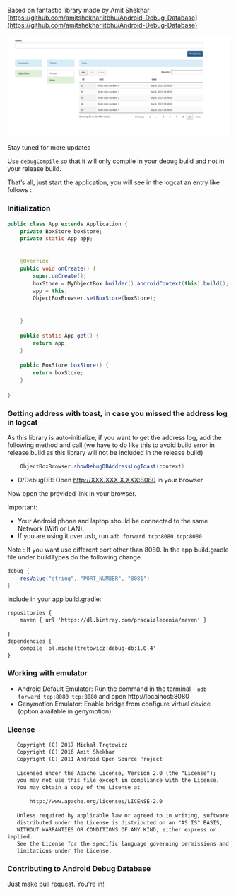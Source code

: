 Based on fantastic library made by Amit Shekhar  
[https://github.com/amitshekhariitbhu/Android-Debug-Database](https://github.com/amitshekhariitbhu/Android-Debug-Database)

 
![alt text](https://raw.githubusercontent.com/kosiarska/ObjectBoxDebugBrowser/gh-pages/assets/image.png)

 
Stay tuned for more updates


Use `debugCompile` so that it will only compile in your debug build and not in your release build.

That’s all, just start the application, you will see in the logcat an entry like follows :

### Initialization
```java
public class App extends Application {
    private BoxStore boxStore;
    private static App app;


    @Override
    public void onCreate() {
        super.onCreate();
        boxStore = MyObjectBox.builder().androidContext(this).build();
        app = this;
        ObjectBoxBrowser.setBoxStore(boxStore);


    }

    public static App get() {
        return app;
    }

    public BoxStore boxStore() {
        return boxStore;
    }

}
```

### Getting address with toast, in case you missed the address log in logcat
As this library is auto-initialize, if you want to get the address log, add the following method and call (we have to do like this to avoid build error in release build as this library will not be included in the release build)
```java
    ObjectBoxBrowser.showDebugDBAddressLogToast(context)
```


* D/DebugDB: Open http://XXX.XXX.X.XXX:8080 in your browser
 

Now open the provided link in your browser.

Important:
- Your Android phone and laptop should be connected to the same Network (Wifi or LAN).
- If you are using it over usb, run `adb forward tcp:8080 tcp:8080`

Note      : If you want use different port other than 8080. 
            In the app build.gradle file under buildTypes do the following change

```groovy
debug {
    resValue("string", "PORT_NUMBER", "8081")
}
```

Include in your app build.gradle:
```
repositories {
    maven { url 'https://dl.bintray.com/pracaizlecenia/maven' }

}
dependencies {
    compile 'pl.michaltretowicz:debug-db:1.0.4'
}
```


### Working with emulator
- Android Default Emulator: Run the command in the terminal - `adb forward tcp:8080 tcp:8080` and open http://localhost:8080
- Genymotion Emulator: Enable bridge from configure virtual device (option available in genymotion)


### License
```
   Copyright (C) 2017 Michał Trętowicz
   Copyright (C) 2016 Amit Shekhar
   Copyright (C) 2011 Android Open Source Project

   Licensed under the Apache License, Version 2.0 (the "License");
   you may not use this file except in compliance with the License.
   You may obtain a copy of the License at

       http://www.apache.org/licenses/LICENSE-2.0

   Unless required by applicable law or agreed to in writing, software
   distributed under the License is distributed on an "AS IS" BASIS,
   WITHOUT WARRANTIES OR CONDITIONS OF ANY KIND, either express or implied.
   See the License for the specific language governing permissions and
   limitations under the License.
```

### Contributing to Android Debug Database
Just make pull request. You're in!
